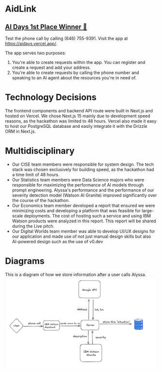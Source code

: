 # AidLink

## [AI Days 1st Place Winner 🥇](https://devpost.com/software/aidlink-isoz04)

Test the phone call by calling (646) 755-9391. Visit the app at https://aidays.vercel.app/.

The app serves two purposes:

1. You're able to create requests within the app. You can register and create a request and add your address.
2. You're able to create requests by calling the phone number and speaking to an AI agent about the resources you're in need of.

# Technology Decisions

The frontend components and backend API route were built in Next.js and hosted on Vercel. We chose Next.js 15 mainly due to development speed reasons, as the hackathon was limited to 48 hours. Vercel also made it easy to host our PostgreSQL database and easily integrate it with the Drizzle ORM in Next.js.

# Multidisciplinary

- Our CISE team members were responsible for system design. The tech stack was chosen exclusively for building speed, as the hackathon had a time limit of 48 hours.
- Our Statistics team members were Data Science majors who were responsible for maximizing the performance of AI models through prompt engineering. Alyssa's performance and the performance of our severity detection model (Watson AI Granite) improved significantly over the course of the hackathon.
- Our Economics team member developed a report that ensured we were minimizing costs and developing a platform that was feasible for large-scale deployments. The cost of hosting such a service and using IBM Watson products were analyzed in this report. This report will be shared during the Live pitch.
- Our Digital Worlds team member was able to develop UI/UX designs for our application and made use of not just manual design skills but also AI-powered design such as the use of v0.dev

# Diagrams

This is a diagram of how we store information after a user calls Alyssa.
![diagram](docs/diagram.png)
